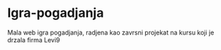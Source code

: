 # Igra-pogadjanja
Mala web igra pogadjanja, radjena kao zavrsni projekat na kursu koji je drzala firma Levi9
